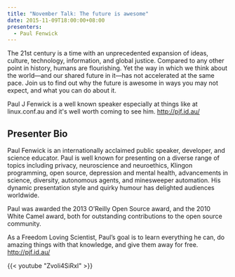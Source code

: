 ```yaml
---
title: "November Talk: The future is awesome"
date: 2015-11-09T18:00:00+08:00
presenters:
  - Paul Fenwick
---
```


The 21st century is a time with an unprecedented expansion of ideas,
culture, technology, information, and global justice. Compared to any
other point in history, humans are flourishing. Yet the way in which
we think about the world—and our shared future in it—has not
accelerated at the same pace. Join us to find out why the future is
awesome in ways you may not expect, and what you can do about it.

Paul J Fenwick is a well known speaker especially at things like at
linux.conf.au and it's well worth coming to see him. http://pjf.id.au/
<!--more-->

## Presenter Bio

Paul Fenwick is an internationally acclaimed public speaker,
developer, and science educator. Paul is well known for presenting on
a diverse range of topics including privacy, neuroscience and
neuroethics, Klingon programming, open source, depression and mental
health, advancements in science, diversity, autonomous agents, and
minesweeper automation. His dynamic presentation style and quirky
humour has delighted audiences worldwide.

Paul was awarded the 2013 O’Reilly Open Source award, and the 2010
White Camel award, both for outstanding contributions to the open
source community.

As a Freedom Loving Scientist, Paul’s goal is to learn everything he
can, do amazing things with that knowledge, and give them away for
free. http://pjf.id.au/

{{< youtube "Zvoli4SiRxI" >}}
